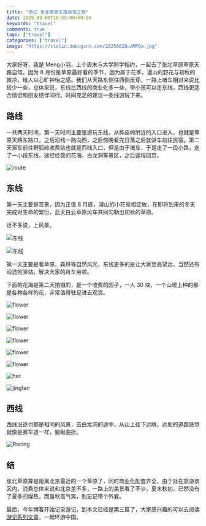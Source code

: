 ```yaml
---
title: "游记 张北草原天路自驾之旅"
date: 2025-09-06T10:55:00+08:00
keywords: "travel"
comments: true
tags: ["travel"]
categories: ["travel"]
image: "https://static.debuginn.com/20250828uaMPQa.jpg"
---
```


大家好呀，我是 Meng小羽，上个周末与大学同学相约，一起去了张北草原草原天路自驾，因为 8 月份是草原最好看的季节，因为属于花季，漫山的野花与初秋的微凉，给人以心旷神怡之感。我们从天路东侧往西侧反穿，一路上堵车相对来说比较少一些，总体来说，东线比西线的商业化多一些，带小孩可以走东线，西线更适合情侣和朋友结伴同行。时间充足的建议一条线游玩下来。

## 路线

一共两天时间，第一天时间主要是游玩东线，从桦皮岭附近的入口进入，也就是草原天路东路口，之后沿线一路向西，之后傍晚看完日落之后就驱车前往民宿。第二天驱车前往野狐岭收费站也就是西线入口，但是由于堵车，于是走了一段小路，走了一小段东线，途经经营的花海、白龙洞等景区，之后返程回京。

![route](https://static.debuginn.com/202508312WA9KH.jpg)



## 东线

第一天主要是赏景，因为正值 8 月底，漫山的小花竞相绽放，在即将到来的冬天完成对生命的繁衍，蓝天白云草原风车共同勾勒出初秋的草原。

话不多说，上风景。

![东线](https://static.debuginn.com/20250831RN4Jmt.jpg)

![东线](https://static.debuginn.com/202509029sRPze.jpg)

第一天主要是看草原、森林等自然风光，东线更多的是让大家登高望远，当然还有沿途的驿站，解决大家的舟车劳顿。

下面的花海是第二天拍摄的，是一个收费的园子，一人 30 块，一个山坡上种的都是各种各样的花，非常值得驻足进去观赏。

![flower](https://static.debuginn.com/20250902yUEWOG.jpg)

![flower](https://static.debuginn.com/20250902G7dA4g.jpg)

![flower](https://static.debuginn.com/20250902TLqVqz.jpg)

![flower](https://static.debuginn.com/20250902tEqEEe.jpg)

![flower](https://static.debuginn.com/20250902gFdYgH.jpg)

![flower](https://static.debuginn.com/20250902GbJQtR.JPG)

![her](https://static.debuginn.com/20250902xmGcag.jpg)

![jingfan](https://static.debuginn.com/20250906oSrPl1.jpg)

## 西线

西线沿途也都是相同的风景，去白龙洞的途中，从山上往下远眺，远处的道路感觉就像是赛车道一样，蜿蜒曲折。

![Racing](https://static.debuginn.com/20250902ASdtvq.jpg)

## 结

张北草原算是距离北京最近的一个草原了，同时商业化配套齐全，由于处在旅游景区内，消费总体来说和北京差不多，一路上的美景看了不少，夏末秋初，已然没有了夏季的燥热，而是秋高气爽，别忘记带个外套。

最后，今年博客开始记录游记，到本文已经是第三篇了，大家感兴趣的可以去阅读[游记系列文章](/categories/travel/)，一起环游中国。